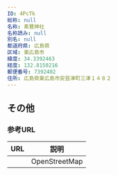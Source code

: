 ```yaml
---
ID: 4PcTk
総称: null
名称: 素鵞神社
名称読み: null
別名: null
都道府県: 広島県
区域: 東広島市
緯度: 34.3392463
経度: 132.8150216
郵便番号: 7392402
住所: 広島県東広島市安芸津町三津１４８２
---
```


## その他

### 参考URL

| URL | 説明          |
| --- | ------------- |
|     | OpenStreetMap |
